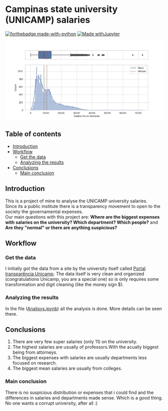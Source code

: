 # Campinas state university (UNICAMP) salaries

[![forthebadge made-with-python](http://ForTheBadge.com/images/badges/made-with-python.svg)](https://www.python.org/)
[![Made withJupyter](https://img.shields.io/badge/Made%20with-Jupyter-orange?style=for-the-badge&logo=Jupyter)](https://jupyter.org/try)

![Main graph](https://github.com/Pedronagy/Unicamp_salaries/blob/main/Figures/salaries.jpeg)

## Table of contents
- [Introduction](#introduction)
- [Workflow](#workflow)
    - [Get the data](#get-the-data)
    - [Analyzing the results](#analyzing-the-results)
- [Conclusions](#conclusions)
    - [Main conclusion](#main-conclusion)

## Introduction
This is a project of mine to analyse the UNICAMP university salaries.  
Since its a public institute there is a transparency movement to open to the society the governamental expenses.  
Our main questions with this project are: **Where are the biggest expenses with salaries on the university? Which department? Which people?** and **Are they "normal" or there are anything suspicious?**

## Workflow  
### Get the data
I initially got the data from a site by the university itself called [Portal transparência Unicamp](https://transparencia.unicamp.br/paginas/consultar-salarios-do-mes-atual/ "Portal transparência").
The data itself is very clean and organized (congratulations Unicamp, you are a special one) so is only requires some transformation and digit cleaning (like the money sign $).

### Analyzing the results
In the file ([Analisys.ipynb](https://github.com/Pedronagy/Unicamp_salaries/blob/main/Analisys.ipynb)) all the analysis is done. More details can be seen there.

## Conclusions
1. There are very few super salaries (only 11) on the university.  
2. The highest salaries are usually of professors.With the acually biggest being from attorneys.  
3. The biggest expenses with salaries are usually departments less focused on research.  
4. The biggest mean salaries are usually from colleges.  
### Main conclusion
There is no suspicious distribution or expenses that i could find and the differences in salaries and departments made sense. Which is a good thing.  
No one wants a corrupt university, after all :)
